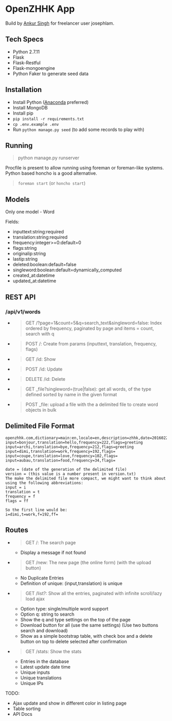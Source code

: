 # OpenZHHK App

Build by [Ankur Singh](ankur13019@iiitd.ac.in) for freelancer user josephlam.

## Tech Specs

- Python 2.7.11
- Flask
- Flask-Restful
- Flask-mongoengine
- Python Faker to generate seed data

## Installation

- Install Python ([Anaconda](https://www.continuum.io/anaconda) preferred)
- Install MongoDB
- Install pip
- `pip install -r requirements.txt`
- `cp .env.example .env`
- Run `python manage.py seed` (to add some records to play with)

## Running

> python manage.py runserver

Procfile is present to allow running using foreman or foreman-like systems. Python based honcho is a good alternative.

> `foreman start` (or `honcho start`)

## Models

Only one model - Word

Fields:

- inputtext:string:required
- translation:string:required
- frequency:integer>=0:default=0
- flags:string
- originalip:string
- lastip:string
- deleted:boolean:default=false
- singleword:boolean:default=dynamically_computed
- created_at:datetime
- updated_at:datetime

## REST API

### /api/v1/words

- > GET /?page=1&count=5&q=search_text&singleword=false: Index ordered by frequency, paginated by page and items = count, search with q
- > POST /: Create from params (inputtext, translation, frequency, flags)
- > GET /id: Show
- > POST /id: Update
- > DELETE /id: Delete

- > GET _file?singleword=(true|false): get all words, of the type defined sorted by name in the given format
- > POST _file: upload a file with the a delimited file to create word objects in bulk

## Delimited File Format

```
openzhhk.com,dictionary=main:en,locale=en,description=zhhk,date=20160224,version=47 
input=bonjour,translation=hello,frequency=222,flags=greeting
input=archi,translation=bye,frequency=212,flags=greeting
input=dimi,translation=work,frequency=192,flags=
input=coupe,translation=love,frequency=102,flags=
input=aubau,translation=food,frequency=34,flags=

date = (date of the generation of the delimited file)
version = (this value is a number present in version.txt)
The make the delimited file more compact, we might want to think about using the following abbreviations:
input = i
translation = t
frequency = f
flags = ff

So the first line would be:
i=dimi,t=work,f=192,ff=
```

## Routes

- > GET /: The search page
    - Display a message if not found
- > GET /new: The new page (the online form) (with the upload button)
    - No Duplicate Entries
    - Definition of unique: (input,translation) is unique
- > GET /list?: Show all the entries, paginated with infinite scroll/lazy load ajax
    - Option type: single/multiple word support
    - Option q: string to search
    - Show the q and type settings on the top of the page
    - Download button for all (use the same settings) (Use two buttons search and download)
    - Show as a simple bootstrap table, with check box and a delete button on top to delete selected after confirmation
- > GET /stats: Show the stats 
    - Entries in the database
    - Latest update date time
    - Unique inputs
    - Unique translations
    - Unique IPs

TODO:

- Ajax update and show in different color in listing page
- Table sorting
- API Docs


